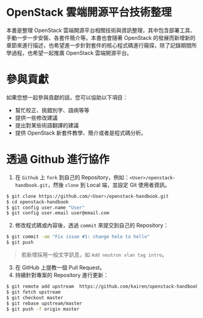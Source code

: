 # OpenStack 雲端開源平台技術整理
本書是整理 OpenStack 雲端開源平台相關技術與資訊整理，其中包含部署工具、手動一步一步安裝、各套件簡介等。本書也會隨著 OpenStack 的發展而新增新的章節來進行描述，也希望進一步針對套件的核心程式碼進行窺探，除了記錄期間所學過程，也希望一起推廣 OpenStack 雲端開源平台。

# 參與貢獻
如果您想一起參與貢獻的話，您可以協助以下項目：
* 幫忙校正、挑錯別字、語病等等
* 提供一些修改建議
* 提出對某些術語翻譯的建議
* 提供 OpenStack 新套件教學、簡介或者是程式碼分析。

# 透過 Github 進行協作
1. 在 `Github` 上 `fork` 到自己的 Repository，例如：`<User>/openstack-handbook.git`，然後 `clone` 到 Local 端，並設定 Git 使用者資訊。
```sh
$ git clone https://github.com/<User>/openstack-handbook.git
$ cd openstack-handbook
$ git config user.name "User"
$ git config user.email user@email.com
```

2. 修改程式碼或內容後，透過 `commit` 來提交到自己的 Repository：
```sh
$ git commit -am "Fix issue #1: change helo to hello"
$ git push
```
> 若新增採用一般文字訊息，如 `Add neutron vlan tag intro`。

3. 在 GitHub 上提教一個 Pull Request。
4. 持續針對專案的 Repository 進行更新：
```sh
$ git remote add upstream  https://github.com/kairen/openstack-handbook.git
$ git fetch upstream
$ git checkout master
$ git rebase upstream/master
$ git push -f origin master
```
